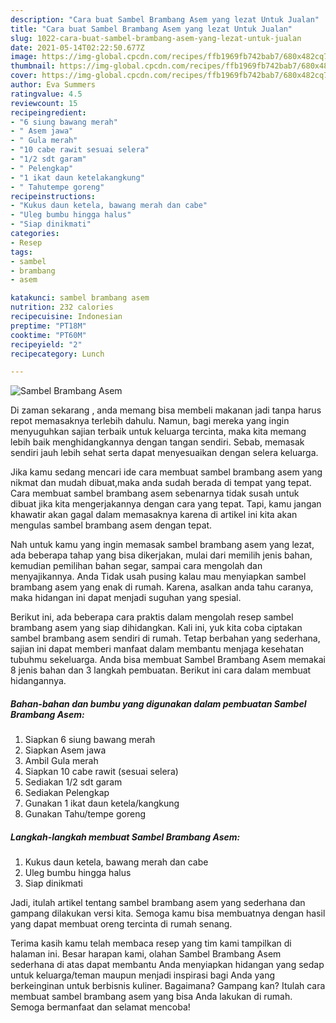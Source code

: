 ```yaml
---
description: "Cara buat Sambel Brambang Asem yang lezat Untuk Jualan"
title: "Cara buat Sambel Brambang Asem yang lezat Untuk Jualan"
slug: 1022-cara-buat-sambel-brambang-asem-yang-lezat-untuk-jualan
date: 2021-05-14T02:22:50.677Z
image: https://img-global.cpcdn.com/recipes/ffb1969fb742bab7/680x482cq70/sambel-brambang-asem-foto-resep-utama.jpg
thumbnail: https://img-global.cpcdn.com/recipes/ffb1969fb742bab7/680x482cq70/sambel-brambang-asem-foto-resep-utama.jpg
cover: https://img-global.cpcdn.com/recipes/ffb1969fb742bab7/680x482cq70/sambel-brambang-asem-foto-resep-utama.jpg
author: Eva Summers
ratingvalue: 4.5
reviewcount: 15
recipeingredient:
- "6 siung bawang merah"
- " Asem jawa"
- " Gula merah"
- "10 cabe rawit sesuai selera"
- "1/2 sdt garam"
- " Pelengkap"
- "1 ikat daun ketelakangkung"
- " Tahutempe goreng"
recipeinstructions:
- "Kukus daun ketela, bawang merah dan cabe"
- "Uleg bumbu hingga halus"
- "Siap dinikmati"
categories:
- Resep
tags:
- sambel
- brambang
- asem

katakunci: sambel brambang asem 
nutrition: 232 calories
recipecuisine: Indonesian
preptime: "PT18M"
cooktime: "PT60M"
recipeyield: "2"
recipecategory: Lunch

---
```



![Sambel Brambang Asem](https://img-global.cpcdn.com/recipes/ffb1969fb742bab7/680x482cq70/sambel-brambang-asem-foto-resep-utama.jpg)

Di zaman  sekarang , anda memang bisa membeli makanan jadi tanpa harus repot memasaknya terlebih dahulu. Namun, bagi mereka yang ingin menyuguhkan sajian terbaik untuk keluarga tercinta, maka kita memang lebih baik menghidangkannya dengan tangan sendiri. Sebab, memasak sendiri jauh lebih sehat serta dapat menyesuaikan dengan selera keluarga.

Jika kamu sedang mencari ide cara membuat sambel brambang asem yang nikmat dan mudah dibuat,maka anda sudah berada di tempat yang tepat. Cara membuat sambel brambang asem  sebenarnya tidak susah untuk dibuat jika kita mengerjakannya dengan cara yang tepat. Tapi, kamu jangan khawatir akan gagal dalam memasaknya 
karena di artikel ini kita akan mengulas sambel brambang asem dengan tepat.  



Nah untuk kamu yang ingin memasak sambel brambang asem yang lezat, ada beberapa tahap yang bisa dikerjakan, mulai dari memilih jenis bahan, kemudian pemilihan bahan segar, sampai cara mengolah dan menyajikannya. Anda Tidak usah pusing kalau mau menyiapkan sambel brambang asem yang enak di rumah. Karena, asalkan anda  tahu caranya, maka hidangan ini dapat menjadi suguhan yang spesial.

Berikut ini, ada beberapa cara praktis  dalam mengolah resep sambel brambang asem yang siap dihidangkan. Kali ini, yuk kita coba ciptakan sambel brambang asem sendiri di rumah. Tetap berbahan yang sederhana, sajian ini dapat memberi manfaat dalam membantu menjaga kesehatan tubuhmu sekeluarga. Anda bisa membuat Sambel Brambang Asem memakai 8 jenis bahan dan 3 langkah pembuatan. Berikut ini cara dalam membuat hidangannya.

<!--inarticleads1-->

##### Bahan-bahan dan bumbu yang digunakan dalam pembuatan Sambel Brambang Asem:

1. Siapkan 6 siung bawang merah
1. Siapkan  Asem jawa
1. Ambil  Gula merah
1. Siapkan 10 cabe rawit (sesuai selera)
1. Sediakan 1/2 sdt garam
1. Sediakan  Pelengkap
1. Gunakan 1 ikat daun ketela/kangkung
1. Gunakan  Tahu/tempe goreng




<!--inarticleads2-->

##### Langkah-langkah membuat Sambel Brambang Asem:

1. Kukus daun ketela, bawang merah dan cabe
1. Uleg bumbu hingga halus
1. Siap dinikmati




Jadi, itulah artikel tentang  sambel brambang asem  yang sederhana dan gampang dilakukan versi kita. Semoga kamu bisa membuatnya dengan hasil yang dapat membuat oreng tercinta di rumah senang. 

Terima kasih kamu telah membaca resep yang tim kami tampilkan di halaman ini. Besar harapan kami, olahan  Sambel Brambang Asem sederhana di atas dapat membantu Anda menyiapkan hidangan yang sedap untuk keluarga/teman maupun menjadi inspirasi bagi Anda yang berkeinginan untuk berbisnis kuliner. Bagaimana? Gampang kan? Itulah cara membuat sambel brambang asem yang bisa Anda lakukan di rumah. Semoga bermanfaat dan selamat mencoba!

